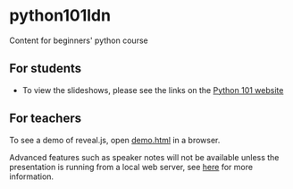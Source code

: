 # python101ldn
Content for beginners' python course

## For students
- To view the slideshows, please see the links on the [Python 101 website](https://python101ldn.github.io)

## For teachers
To see a demo of reveal.js, open [demo.html](demo.html) in a browser.

Advanced features such as speaker notes will not be available unless the presentation is running from a local web server, see [here](https://github.com/hakimel/reveal.js/#full-setup) for more information.

